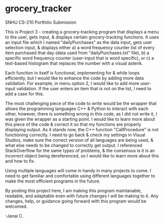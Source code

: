 # grocery_tracker
SNHU CS-210 Portfolio Submission

This is Project 3 - creating a grocery-tracking program that displays a menu to the user, gets input,
& displays certain grocery-tracking functions. It uses an input file which I named "dailyPurchases"
as the data input, gets user selection input, & displays either a) a word frequency counter list of every 
item purchased that day (data used from "dailyPurchases.txt" file), b) a specific word frequency counter 
(user-input that is word specific), or c) a text-based histogram that replaces the number with a visual
asterik. 

Each function in itself is functional, implementing for & while loops efficiently, but I would like to enhance
the code by adding more data validation. For example, in menu option 2, I would like to add more
user-input validation. If the user enters an item that is not on the list, I need to add a case for this.

The most challenging piece of the code to write would be the wrapper that allows the programming languages
C++ & Python to interact with each other, however, there is something wrong in this code, as I did not write it,
I was given the wrapper as a starting point. I would like to learn more about this piece of the code & correct it
so that my functions are properly displaying output. As it stands now, the C++ function "CallProcedure" is
not functioning correctly. I need to go back & check my settings in Visual Studios, make sure the correct 
version of all languages are being used, & what else needs to be changed to correctly get output.
I referenced StackOverflow for the same types of problems, & the consensus is it is an incorrect object being dereferenced, so I would like to learn more about this and how to fix.

Using multiple languages will come in handy in many projects to come. I need to get familiar and comfortable
using different languages together to make the most efficient programs in the future.

By posting this project here, I am making this program maintanable, readable,
and adaptable even with future changes I will be making to it. Any changes, help, or guidance going forward
with this program would be welcomed.

-Janai C.
